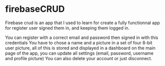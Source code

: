 # firebaseCRUD

Firebase crud is an app that I used to learn for create a fully functionnal app for register user signed them in,  and keeping them logged in.

You can register with a correct email and password then signed in with this credentials 
You have to chose a name and a picture in a set of four 8-bit user picture, all of this is stored and displayed in a dashboard on the main page
of the app, you can update all settings (email, password, username and profile picture)
You can also delete your account or just disconnect.
